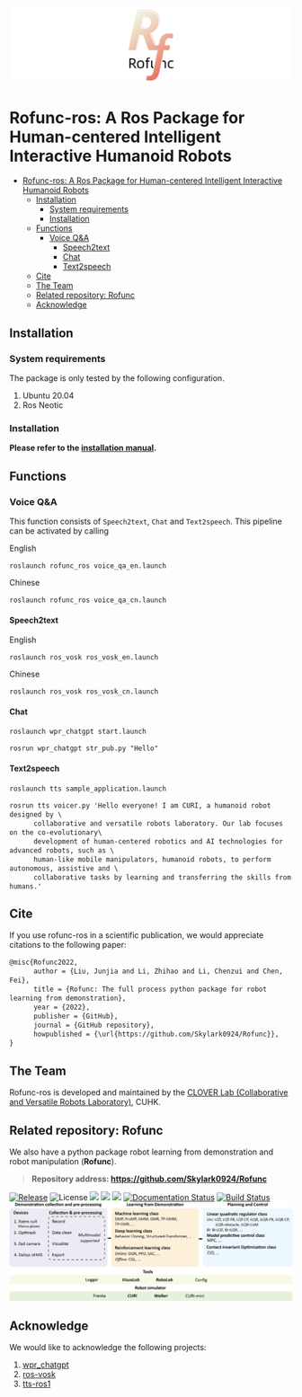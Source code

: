 
![](img/logo14.png)

# Rofunc-ros: A Ros Package for Human-centered Intelligent Interactive Humanoid Robots

- [Rofunc-ros: A Ros Package for Human-centered Intelligent Interactive Humanoid Robots](#rofunc-ros-a-ros-package-for-human-centered-intelligent-interactive-humanoid-robots)
  - [Installation](#installation)
    - [System requirements](#system-requirements)
    - [Installation](#installation-1)
  - [Functions](#functions)
    - [Voice Q\&A](#voice-qa)
      - [Speech2text](#speech2text)
      - [Chat](#chat)
      - [Text2speech](#text2speech)
  - [Cite](#cite)
  - [The Team](#the-team)
  - [Related repository: Rofunc](#related-repository-rofunc)
  - [Acknowledge](#acknowledge)


## Installation

### System requirements

The package is only tested by the following configuration.

1. Ubuntu 20.04
2. Ros Neotic

### Installation

**Please refer to the [installation manual](docs/Installation.md).**

## Functions

### Voice Q&A

This function consists of `Speech2text`, `Chat` and `Text2speech`. This pipeline can be activated by calling

English

```
roslaunch rofunc_ros voice_qa_en.launch
```

Chinese

```
roslaunch rofunc_ros voice_qa_cn.launch
```

#### Speech2text

English

```
roslaunch ros_vosk ros_vosk_en.launch
```
Chinese

```
roslaunch ros_vosk ros_vosk_cn.launch
```

#### Chat

```
roslaunch wpr_chatgpt start.launch
```

```
rosrun wpr_chatgpt str_pub.py "Hello"
```

#### Text2speech


```
roslaunch tts sample_application.launch
```

```
rosrun tts voicer.py 'Hello everyone! I am CURI, a humanoid robot designed by \
      collaborative and versatile robots laboratory. Our lab focuses on the co-evolutionary\
      development of human-centered robotics and AI technologies for advanced robots, such as \
      human-like mobile manipulators, humanoid robots, to perform autonomous, assistive and \
      collaborative tasks by learning and transferring the skills from humans.'
```

## Cite

If you use rofunc-ros in a scientific publication, we would appreciate citations to the following paper:

```
@misc{Rofunc2022,
      author = {Liu, Junjia and Li, Zhihao and Li, Chenzui and Chen, Fei},
      title = {Rofunc: The full process python package for robot learning from demonstration},
      year = {2022},
      publisher = {GitHub},
      journal = {GitHub repository},
      howpublished = {\url{https://github.com/Skylark0924/Rofunc}},
}
```

## The Team
Rofunc-ros is developed and maintained by the [CLOVER Lab (Collaborative and Versatile Robots Laboratory)](https://feichenlab.com/), CUHK.

## Related repository: Rofunc

We also have a python package robot learning from demonstration and robot manipulation (**Rofunc**). 

> **Repository address: https://github.com/Skylark0924/Rofunc**

[![Release](https://img.shields.io/github/v/release/Skylark0924/Rofunc)](https://pypi.org/project/rofunc/)
![License](https://img.shields.io/github/license/Skylark0924/Rofunc?color=blue)
![](https://img.shields.io/github/downloads/skylark0924/Rofunc/total)
[![](https://img.shields.io/github/issues-closed-raw/Skylark0924/Rofunc?color=brightgreen)](https://github.com/Skylark0924/Rofunc/issues?q=is%3Aissue+is%3Aclosed)
[![](https://img.shields.io/github/issues-raw/Skylark0924/Rofunc?color=orange)](https://github.com/Skylark0924/Rofunc/issues?q=is%3Aopen+is%3Aissue)
[![Documentation Status](https://readthedocs.org/projects/rofunc/badge/?version=latest)](https://rofunc.readthedocs.io/en/latest/?badge=latest)
[![Build Status](https://img.shields.io/endpoint.svg?url=https%3A%2F%2Factions-badge.atrox.dev%2FSkylark0924%2FRofunc%2Fbadge%3Fref%3Dmain&style=flat)](https://actions-badge.atrox.dev/Skylark0924/Rofunc/goto?ref=main)
![](img/pipeline.png)



## Acknowledge

We would like to acknowledge the following projects:

1. [wpr_chatgpt](https://github.com/play-with-chatgpt/wpr_chatgpt/)
2. [ros-vosk](https://github.com/alphacep/ros-vosk)
3. [tts-ros1](https://github.com/aws-robotics/tts-ros1)